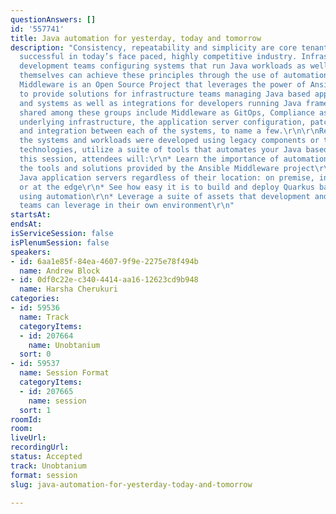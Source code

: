 ```yaml
---
questionAnswers: []
id: '557741'
title: Java automation for yesterday, today and tomorrow
description: "Consistency, repeatability and simplicity are core tenants to being
  successful in today’s face paced, highly competitive industry. Infrastructure and
  development teams configuring systems that run Java workloads as well as the workloads
  themselves can achieve these principles through the use of automation.\r\n\r\nAnsible
  Middleware is an Open Source Project that leverages the power of Ansible automation
  to provide solutions for infrastructure teams managing Java based application servers
  and systems as well as integrations for developers running Java frameworks. Concerns
  shared among these groups include Middleware as GitOps, Compliance as Code, the
  underlying infrastructure, the application server configuration, patching, upgrades
  and integration between each of the systems, to name a few.\r\n\r\nRegardless if
  the systems and workloads were developed using legacy components or the next generation
  technologies, utilize a suite of tools that automates your Java based estate. \r\n\r\nIn
  this session, attendees will:\r\n* Learn the importance of automation at scale\r\n*Understand
  the tools and solutions provided by the Ansible Middleware project\r\n* Automate
  Java application servers regardless of their location: on premise, in the cloud,
  or at the edge\r\n* See how easy it is to build and deploy Quarkus based applications
  using automation\r\n* Leverage a suite of assets that development and operations
  teams can leverage in their own environment\r\n"
startsAt: 
endsAt: 
isServiceSession: false
isPlenumSession: false
speakers:
- id: 6aa1e85f-84ea-4607-9f9e-2275e78f494b
  name: Andrew Block
- id: 0df0c22e-c340-4414-aa16-12623cd9b948
  name: Harsha Cherukuri
categories:
- id: 59536
  name: Track
  categoryItems:
  - id: 207664
    name: Unobtanium
  sort: 0
- id: 59537
  name: Session Format
  categoryItems:
  - id: 207665
    name: session
  sort: 1
roomId: 
room: 
liveUrl: 
recordingUrl: 
status: Accepted
track: Unobtanium
format: session
slug: java-automation-for-yesterday-today-and-tomorrow

---
```

